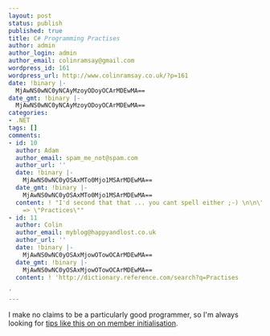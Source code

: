 ```yaml
---
layout: post
status: publish
published: true
title: C# Programming Practises
author: admin
author_login: admin
author_email: colinramsay@gmail.com
wordpress_id: 161
wordpress_url: http://www.colinramsay.co.uk/?p=161
date: !binary |-
  MjAwNS0wNC0yNCAyMzoyODoyOCArMDEwMA==
date_gmt: !binary |-
  MjAwNS0wNC0yNCAyMzoyODoyOCArMDEwMA==
categories:
- .NET
tags: []
comments:
- id: 10
  author: Adam
  author_email: spam_me_not@spam.com
  author_url: ''
  date: !binary |-
    MjAwNS0wNC0yOSAxMTo0Mjo1MSArMDEwMA==
  date_gmt: !binary |-
    MjAwNS0wNC0yOSAxMTo0Mjo1MSArMDEwMA==
  content: ! "I'd second that that ... you cant spell either ;-) \n\n\"Practises\"
    => \"Practices\""
- id: 11
  author: Colin
  author_email: myblog@happyandlost.co.uk
  author_url: ''
  date: !binary |-
    MjAwNS0wNC0yOSAxMjowOTowOCArMDEwMA==
  date_gmt: !binary |-
    MjAwNS0wNC0yOSAxMjowOTowOCArMDEwMA==
  content: ! 'http://dictionary.reference.com/search?q=Practises

'
---
```

<p>I make no claims to be a particularly good programmer, so I'm always looking for <a href="http://weblogs.asp.net/bsimser/archive/2005/04/21/403770.aspx">tips like this on on member initialisation</a>.</p>
